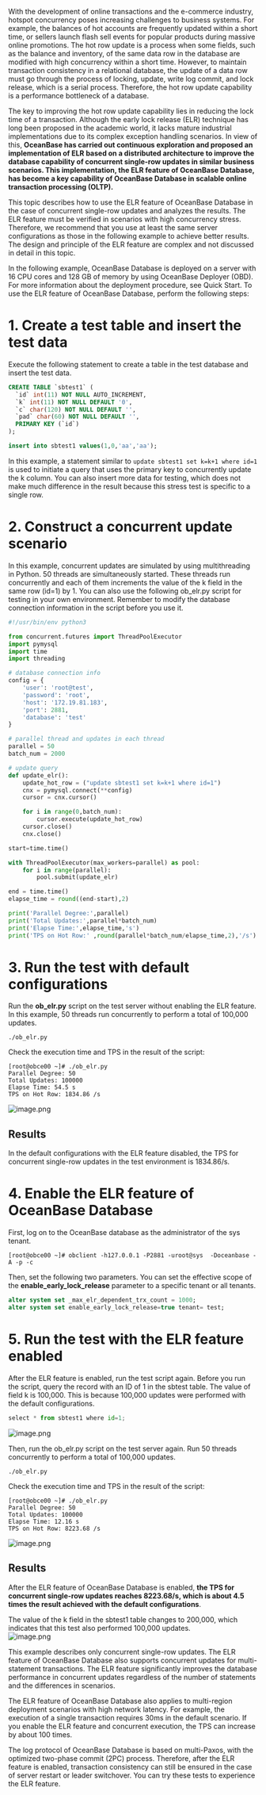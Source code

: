 With the development of online transactions and the e-commerce industry, hotspot concurrency poses increasing challenges to business systems. For example, the balances of hot accounts are frequently updated within a short time, or sellers launch flash sell events for popular products during massive online promotions. The hot row update is a process when some fields, such as the balance and inventory, of the same data row in the database are modified with high concurrency within a short time. However, to maintain transaction consistency in a relational database, the update of a data row must go through the process of locking, update, write log commit, and lock release, which is a serial process. Therefore, the hot row update capability is a performance bottleneck of a database.

The key to improving the hot row update capability lies in reducing the lock time of a transaction. Although the early lock release (ELR) technique has long been proposed in the academic world, it lacks mature industrial implementations due to its complex exception handling scenarios. In view of this, **OceanBase has carried out continuous exploration and proposed an implementation of ELR based on a distributed architecture to improve the database capability of concurrent single-row updates in similar business scenarios. This implementation, the ELR feature of OceanBase Database, has become a key capability of OceanBase Database in scalable online transaction processing (OLTP).**

This topic describes how to use the ELR feature of OceanBase Database in the case of concurrent single-row updates and analyzes the results. The ELR feature must be verified in scenarios with high concurrency stress. Therefore, we recommend that you use at least the same server configurations as those in the following example to achieve better results. The design and principle of the ELR feature are complex and not discussed in detail in this topic.

In the following example, OceanBase Database is deployed on a server with 16 CPU cores and 128 GB of memory by using OceanBase Deployer (OBD). For more information about the deployment procedure, see Quick Start. To use the ELR feature of OceanBase Database, perform the following steps:
<a name="MWUYQ"></a>
# 1. Create a test table and insert the test data
Execute the following statement to create a table in the test database and insert the test data.
```sql
CREATE TABLE `sbtest1` (
  `id` int(11) NOT NULL AUTO_INCREMENT,
  `k` int(11) NOT NULL DEFAULT '0',
  `c` char(120) NOT NULL DEFAULT '',
  `pad` char(60) NOT NULL DEFAULT '',
  PRIMARY KEY (`id`)
);

insert into sbtest1 values(1,0,'aa','aa');
```
In this example, a statement similar to `update sbtest1 set k=k+1 where id=1` is used to initiate a query that uses the primary key to concurrently update the k column. You can also insert more data for testing, which does not make much difference in the result because this stress test is specific to a single row.
<a name="UlDsf"></a>
# 2. Construct a concurrent update scenario
In this example, concurrent updates are simulated by using multithreading in Python. 50 threads are simultaneously started. These threads run concurrently and each of them increments the value of the k field in the same row (id=1) by 1. You can also use the following ob_elr.py script for testing in your own environment. Remember to modify the database connection information in the script before you use it.
```python
#!/usr/bin/env python3

from concurrent.futures import ThreadPoolExecutor
import pymysql
import time
import threading

# database connection info
config = {
    'user': 'root@test',
    'password': 'root',
    'host': '172.19.81.183',
    'port': 2881,
    'database': 'test'
}

# parallel thread and updates in each thread
parallel = 50
batch_num = 2000

# update query
def update_elr():
    update_hot_row = ("update sbtest1 set k=k+1 where id=1")
    cnx = pymysql.connect(**config)
    cursor = cnx.cursor()

    for i in range(0,batch_num):
        cursor.execute(update_hot_row)
    cursor.close()
    cnx.close()

start=time.time()

with ThreadPoolExecutor(max_workers=parallel) as pool:
    for i in range(parallel):
        pool.submit(update_elr)

end = time.time()
elapse_time = round((end-start),2)

print('Parallel Degree:',parallel)
print('Total Updates:',parallel*batch_num)
print('Elapse Time:',elapse_time,'s')
print('TPS on Hot Row:' ,round(parallel*batch_num/elapse_time,2),'/s')
```
<a name="ZJECZ"></a>
# 3. Run the test with default configurations
Run the **ob_elr.py** script on the test server without enabling the ELR feature.<br />In this example, 50 threads run concurrently to perform a total of 100,000 updates.
```shell
./ob_elr.py
```
Check the execution time and TPS in the result of the script:
```shell
[root@obce00 ~]# ./ob_elr.py
Parallel Degree: 50
Total Updates: 100000
Elapse Time: 54.5 s
TPS on Hot Row: 1834.86 /s
```
![image.png](https://intranetproxy.alipay.com/skylark/lark/0/2022/png/99622/1658100684561-47b2d443-854c-4eff-b070-867f5b38aa1c.png#clientId=ubfafa953-9d52-4&crop=0&crop=0&crop=1&crop=1&from=paste&height=137&id=uab54d6c6&margin=%5Bobject%20Object%5D&name=image.png&originHeight=274&originWidth=770&originalType=binary&ratio=1&rotation=0&showTitle=false&size=37629&status=done&style=none&taskId=u61a4f27f-d295-48b1-844e-79716a391db&title=&width=385)
<a name="pydq8"></a>
## Results
In the default configurations with the ELR feature disabled, the TPS for concurrent single-row updates in the test environment is 1834.86/s.
<a name="jOvol"></a>
# 4. Enable the ELR feature of OceanBase Database
First, log on to the OceanBase database as the administrator of the sys tenant.
```shell
[root@obce00 ~]# obclient -h127.0.0.1 -P2881 -uroot@sys  -Doceanbase -A -p -c
```

Then, set the following two parameters. You can set the effective scope of the **enable_early_lock_release** parameter to a specific tenant or all tenants.
```sql
alter system set _max_elr_dependent_trx_count = 1000;
alter system set enable_early_lock_release=true tenant= test;
```
<a name="KgTbM"></a>
# 5. Run the test with the ELR feature enabled
After the ELR feature is enabled, run the test script again. Before you run the script, query the record with an ID of 1 in the sbtest table. The value of field k is 100,000. This is because 100,000 updates were performed with the default configurations.
```python
select * from sbtest1 where id=1;
```
![image.png](https://intranetproxy.alipay.com/skylark/lark/0/2022/png/99622/1658101238429-a7f5397d-2a24-4f64-ac9c-f542ec98d113.png#clientId=ubfafa953-9d52-4&crop=0&crop=0&crop=1&crop=1&from=paste&height=207&id=u4f4e12fa&margin=%5Bobject%20Object%5D&name=image.png&originHeight=414&originWidth=1264&originalType=binary&ratio=1&rotation=0&showTitle=false&size=117037&status=done&style=none&taskId=u919ca40d-703b-4ebf-a1c9-2ab3ce871f2&title=&width=632)

Then, run the ob_elr.py script on the test server again. Run 50 threads concurrently to perform a total of 100,000 updates.
```shell
./ob_elr.py
```
Check the execution time and TPS in the result of the script:
```shell
[root@obce00 ~]# ./ob_elr.py
Parallel Degree: 50
Total Updates: 100000
Elapse Time: 12.16 s
TPS on Hot Row: 8223.68 /s
```
![image.png](https://intranetproxy.alipay.com/skylark/lark/0/2022/png/99622/1658100566664-29406c4f-d6c6-4d8d-949c-292875c34431.png#clientId=ubfafa953-9d52-4&crop=0&crop=0&crop=1&crop=1&from=paste&height=141&id=u8b4e4f58&margin=%5Bobject%20Object%5D&name=image.png&originHeight=282&originWidth=978&originalType=binary&ratio=1&rotation=0&showTitle=false&size=40126&status=done&style=none&taskId=ubdaf6d93-8c5a-46e8-ba43-3313962beaf&title=&width=489)
<a name="hXXQN"></a>
## Results
After the ELR feature of OceanBase Database is enabled, **the TPS for concurrent single-row updates reaches 8223.68/s, which is about 4.5 times the result achieved with the default configurations**.

The value of the k field in the sbtest1 table changes to 200,000, which indicates that this test also performed 100,000 updates.<br />![image.png](https://intranetproxy.alipay.com/skylark/lark/0/2022/png/99622/1658101303890-606ddabd-bb91-42fc-87d9-e21c1b80e56f.png#clientId=ubfafa953-9d52-4&crop=0&crop=0&crop=1&crop=1&from=paste&height=210&id=uf1aacccf&margin=%5Bobject%20Object%5D&name=image.png&originHeight=420&originWidth=1234&originalType=binary&ratio=1&rotation=0&showTitle=false&size=37070&status=done&style=none&taskId=ufd5a23b4-4abb-4b38-90b6-469b79d84d1&title=&width=617)

This example describes only concurrent single-row updates. The ELR feature of OceanBase Database also supports concurrent updates for multi-statement transactions. The ELR feature significantly improves the database performance in concurrent updates regardless of the number of statements and the differences in scenarios.

The ELR feature of OceanBase Database also applies to multi-region deployment scenarios with high network latency. For example, the execution of a single transaction requires 30ms in the default scenario. If you enable the ELR feature and concurrent execution, the TPS can increase by about 100 times.

The log protocol of OceanBase Database is based on multi-Paxos, with the optimized two-phase commit (2PC) process. Therefore, after the ELR feature is enabled, transaction consistency can still be ensured in the case of server restart or leader switchover. You can try these tests to experience the ELR feature.
